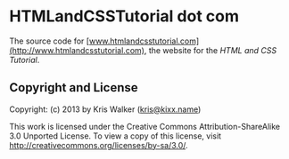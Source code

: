 HTMLandCSSTutorial dot com
==========================

The source code for [www.htmlandcsstutorial.com](http://www.htmlandcsstutorial.com), the website for the *HTML and CSS Tutorial*.

Copyright and License
---------------------
Copyright: (c) 2013 by Kris Walker (kris@kixx.name)

This work is licensed under the Creative Commons Attribution-ShareAlike 3.0 Unported License. To view a copy of this license, visit http://creativecommons.org/licenses/by-sa/3.0/.
